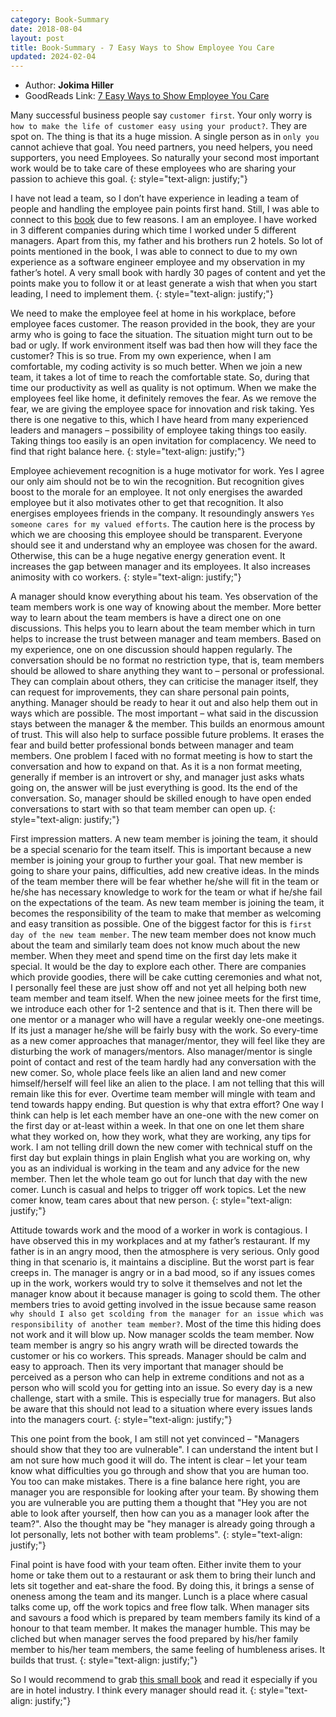 ```yaml
---
category: Book-Summary
date: 2018-08-04
layout: post
title: Book-Summary - 7 Easy Ways to Show Employee You Care
updated: 2024-02-04
---
```


- Author: **Jokima Hiller**
- GoodReads Link: [7 Easy Ways to Show Employee You Care](https://www.goodreads.com/book/show/30065630-7-easy-ways-to-show-your-employees-you-care)

Many successful business people say `customer first`. Your only worry is `how to make the life of customer easy using your product?`. They are spot on. The thing is that its a huge mission. A single person as in `only you` cannot achieve that goal. You need partners, you need helpers, you need supporters, you need Employees. So naturally your second most important work would be to take care of these employees who are sharing your passion to achieve this goal.
{: style="text-align: justify;"}

I have not lead a team, so I don’t have experience in leading a team of people and handling the employee pain points first hand. Still, I was able to connect to this [book](https://www.amazon.com/Employees-Booklet-Hotel-Managers-Others/dp/1478754613)  due to few reasons. I am an employee. I have worked in 3 different companies during which time I worked under 5 different managers. Apart from this, my father and his brothers run 2 hotels. So lot of points mentioned in the book, I was able to connect to due to my own experience as a software engineer employee and my observation in my father’s hotel. A very small book with hardly 30 pages of content and yet the points make you to follow it or at least generate a wish that when you start leading, I need to implement them.
{: style="text-align: justify;"}

We need to make the employee feel at home in his workplace, before employee faces customer. The reason provided in the book, they are your army who is going to face the situation. The situation might turn out to be bad or ugly. If work environment itself was bad then how will they face the customer? This is so true. From my own experience, when I am comfortable, my coding activity is so much better. When we join a new team, it takes a lot of time to reach the comfortable state. So, during that time our productivity as well as quality is not optimum. When we make the employees feel like home, it definitely removes the fear. As we remove the fear, we are giving the employee space for innovation and risk taking. Yes there is one negative to this, which I have heard from many experienced leaders and managers – possibility of employee taking things too easily. Taking things too easily is an open invitation for complacency. We need to find that right balance here.
{: style="text-align: justify;"}

Employee achievement recognition is a huge motivator for work. Yes I agree our only aim should not be to win the recognition. But recognition gives boost to the morale for an employee. It not only energises the awarded employee but it also motivates other to get that recognition. It also energises employees friends in the company. It resoundingly answers `Yes someone cares for my valued efforts`. The caution here is the process by which we are choosing this employee should be transparent. Everyone should see it and understand why an employee was chosen for the award. Otherwise, this can be a huge negative energy generation event. It increases the gap between manager and its employees. It also increases animosity with co workers.
{: style="text-align: justify;"}

A manager should know everything about his team. Yes observation of the team members work is one way of knowing about the member. More better way to learn about the team members is have a direct one on one discussions. This helps you to learn about the team member which in turn helps to increase the trust between manager and team members. Based on my experience, one on one discussion should happen regularly. The conversation should be no format no restriction type, that is, team members should be allowed to share anything they want to – personal or professional. They can complain about others, they can criticise the manager itself, they can request for improvements, they can share personal pain points, anything. Manager should be ready to hear it out and also help them out in ways which are possible. The most important – what said in the discussion stays between the manager & the member. This builds an enormous amount of trust. This will also help to surface possible future problems. It erases the fear and build better professional bonds between manager and team members. One problem I faced with no format meeting is how to start the conversation and how to expand on that. As it is a non format meeting, generally if member is an introvert or shy, and manager just asks whats going on, the answer will be just everything is good. Its the end of the conversation. So, manager should be skilled enough to have open ended conversations to start with so that team member can open up.
{: style="text-align: justify;"}

First impression matters. A new team member is joining the team, it should be a special scenario for the team itself. This is important because a new member is joining your group to further your goal. That new member is going to share your pains, difficulties, add new creative ideas. In the minds of the team member there will be fear whether he/she will fit in the team or he/she has necessary knowledge to work for the team or what if he/she fail on the expectations of the team. As new team member is joining the team, it becomes the responsibility of the team to make that member as welcoming and easy transition as possible. One of the biggest factor for this is `first day of the new team member`. The new team member does not know much about the team and similarly team does not know much about the new member. When they meet and spend time on the first day lets make it special. It would be the day to explore each other. There are companies which provide goodies, there will be cake cutting ceremonies and what not, I personally feel these are just show off and not yet all helping both new team member and team itself. When the new joinee meets for the first time, we introduce each other for 1-2 sentence and that is it. Then there will be one mentor or a manager who will have a regular weekly one-one meetings. If its just a manager he/she will be fairly busy with the work. So every-time as a new comer approaches that manager/mentor, they will feel like they are disturbing the work of managers/mentors. Also manager/mentor is single point of contact and rest of the team hardly had any conversation with the new comer. So, whole place feels like an alien land and new comer himself/herself will feel like an alien to the place. I am not telling that this will remain like this for ever. Overtime team member will mingle with team and tend towards happy ending. But question is why that extra effort? One way I think can help is let each member have an one-one with the new comer on the first day or at-least within a week. In that one on one let them share what they worked on, how they work, what they are working, any tips for work. I am not telling drill down the new comer with technical stuff on the first day but explain things in plain English what you are working on, why you as an individual is working in the team and any advice for the new member. Then let the whole team go out for lunch that day with the new comer. Lunch is casual and helps to trigger off work topics. Let the new comer know, team cares about that new person.
{: style="text-align: justify;"}

Attitude towards work and the mood of a worker in work is contagious. I have observed this in my workplaces and at my father’s restaurant. If my father is in an angry mood, then the atmosphere is very serious. Only good thing in that scenario is, it maintains a discipline. But the worst part is fear creeps in. The manager is angry or in a bad mood, so if any issues comes up in the work, workers would try to solve it themselves and not let the manager know about it because manager is going to scold them. The other members tries to avoid getting involved in the issue because same reason `why should I also get scolding from the manager for an issue which was responsibility of another team member?`. Most of the time this hiding does not work and it will blow up. Now manager scolds the team member. Now team member is angry so his angry wrath will be directed towards the customer or his co workers. This spreads. Manager should be calm and easy to approach. Then its very important that manager should be perceived as a person who can help in extreme conditions and not as a person who will scold you for getting into an issue. So every day is a new challenge, start with a smile. This is especially true for managers. But also be aware that this should not lead to a situation where every issues lands into the managers court.
{: style="text-align: justify;"}

This one point from the book, I am still not yet convinced – "Managers should show that they too are vulnerable". I can understand the intent but I am not sure how much good it will do. The intent is clear – let your team know what difficulties you go through and show that you are human too. You too can make mistakes. There is a fine balance here right, you are manager you are responsible for looking after your team. By showing them you are vulnerable you are putting them a thought that "Hey you are not able to look after yourself, then how can you as a manager look after the team?". Also the thought may be "hey manager is already going through a lot personally, lets not bother with team problems".
{: style="text-align: justify;"}

Final point is have food with your team often. Either invite them to your home or take them out to a restaurant or ask them to bring their lunch and lets sit together and eat-share the food. By doing this, it brings a sense of oneness among the team and its manger. Lunch is a place where casual talks come up, off the work topics and free flow talk. When manager sits and savours a food which is prepared by team members family its kind of a honour to that team member. It makes the manager humble. This may be cliched but when manager serves the food prepared by his/her family member to his/her team members, the same feeling of humbleness arises. It builds that trust.
{: style="text-align: justify;"}

So I would recommend to grab [this small book](https://www.amazon.com/Employees-Booklet-Hotel-Managers-Others/dp/1478754613) and read it especially if you are in hotel industry. I think every manager should read it.
{: style="text-align: justify;"}